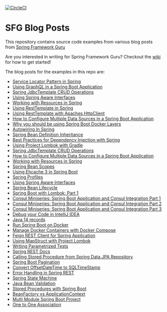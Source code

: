 [![CircleCI](https://circleci.com/gh/spring-framework-guru/sfg-blog-posts.svg?style=svg)](https://circleci.com/gh/spring-framework-guru/sfg-blog-posts)
# SFG Blog Posts

This repository contains source code examples from various blog posts from [Spring Framework Guru](https://springframework.guru) 

Are you interested in writing for Spring Framework Guru? Checkout the [wiki](https://github.com/spring-framework-guru/sfg-blog-posts/wiki) for how to get started!

The blog posts for the examples in this repo are:  
- [Service Locator Pattern in Spring](https://springframework.guru/service-locator-pattern-in-spring/)
- [Using GraphQL in a Spring Boot Application](https://springframework.guru/using-graphql-in-a-spring-boot-application/)
- [Spring JdbcTemplate CRUD Operations](https://springframework.guru/spring-jdbctemplate-crud-operations/)
- [Using Spring Aware Interfaces](https://springframework.guru/using-spring-aware-interfaces/)
- [Working with Resources in Spring](https://springframework.guru/working-with-resources-in-spring/)
- [Using RestTemplate in Spring](https://springframework.guru/using-resttemplate-in-spring/)
- [Using RestTemplate with Apaches HttpClient](https://springframework.guru/using-resttemplate-with-apaches-httpclient/)
- [How to Configure Multiple Data Sources in a Spring Boot Application](https://springframework.guru/how-to-configure-multiple-data-sources-in-a-spring-boot-application/)
- [Why you should be using Spring Boot Docker Layers](https://springframework.guru/why-you-should-be-using-spring-boot-docker-layers/)
- [Autowiring In Spring](https://springframework.guru/autowiring-in-spring/)
- [Spring Bean Definition Inheritance](https://springframework.guru/spring-bean-definition-inheritance/)
- [Best Practices for Dependency Injection with Spring](https://springframework.guru/best-practices-for-dependency-injection-with-spring/)
- [Using Project Lombok with Gradle](https://springframework.guru/using-project-lombok-with-gradle/)
- [Spring JdbcTemplate CRUD Operations](https://springframework.guru/spring-jdbctemplate-crud-operations/)
- [How to Configure Multiple Data Sources in a Spring Boot Application](https://springframework.guru/how-to-configure-multiple-data-sources-in-a-spring-boot-application/)
- [Working with Resources in Spring](https://springframework.guru/working-with-resources-in-spring/)
- [Spring Bean Scopes](https://springframework.guru/spring-bean-scopes/)
- [Using Ehcache 3 in Spring Boot](https://springframework.guru/using-ehcache-3-in-spring-boot/)
- [Spring Profiles](https://springframework.guru/spring-profiles/)
- [Using Spring Aware Interfaces](https://springframework.guru/using-spring-aware-interfaces/)
- [Spring Bean Lifecycle](https://springframework.guru/spring-bean-lifecycle/)
- [Spring Boot with Lombok: Part 1](https://springframework.guru/spring-boot-with-lombok-part-1/)
- [Consul Miniseries: Spring Boot Application and Consul Integration Part 1](https://springframework.guru/consul-miniseries-spring-boot-application-and-consul-integration-part-1/)
- [Consul Miniseries: Spring Boot Application and Consul Integration Part 2](https://springframework.guru/consul-miniseries-spring-boot-application-and-consul-integration-part-2/)
- [Consul Miniseries: Spring Boot Application and Consul Integration Part 3](https://springframework.guru/consul-miniseries-spring-boot-application-and-consul-integration-part-3/)
- [Debug your Code in IntelliJ IDEA](https://springframework.guru/debug-your-code-in-intellij-idea/)
- [Java 14 records](https://springframework.guru/java-14-records/)
- [Run Spring Boot on Docker](https://springframework.guru/run-spring-boot-on-docker/)
- [Manage Docker Containers with Docker Compose](https://springframework.guru/manage-docker-containers-with-docker-compose/)
- [Feign REST Client for Spring Application](https://springframework.guru/feign-rest-client-for-spring-application/)
- [Using MapStruct with Project Lombok](https://springframework.guru/using-mapstruct-with-project-lombok/)
- [Writing Parametrized Tests]()
- [Spring REST Docs]()
- [Calling Stored Procedure from Spring Data JPA Repository]()
- [Spring Boot Pagination]()
- [Convert OffsetDateTime to SQLTimeStamp]()
- [Error Handling in Spring REST]()
- [Spring State Machine]()
- [Java Bean Validation]()
- [Stored Procedures with Spring Boot]()
- [BeanFactory vs ApplicationContext]()
- [Multi Module Spring Boot Project]()
- [One to One Association]()